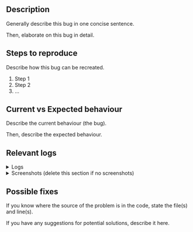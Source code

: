 ## Description

Generally describe this bug in one concise sentence.

Then, elaborate on this bug in detail.

## Steps to reproduce

Describe how this bug can be recreated.

1. Step 1
2. Step 2
3. ...

## Current vs Expected behaviour

Describe the current behaviour (the bug).

Then, describe the expected behaviour.

## Relevant logs

<details>
<summary>Logs</summary>

```text
Put your logs in this block
```

</details>

<details>
<summary>Screenshots (delete this section if no screenshots)</summary>

### Image 1

Insert image link here

</details>

## Possible fixes

If you know where the source of the problem is in the code, state the file(s) and line(s).

If you have any suggestions for potential solutions, describe it here.
